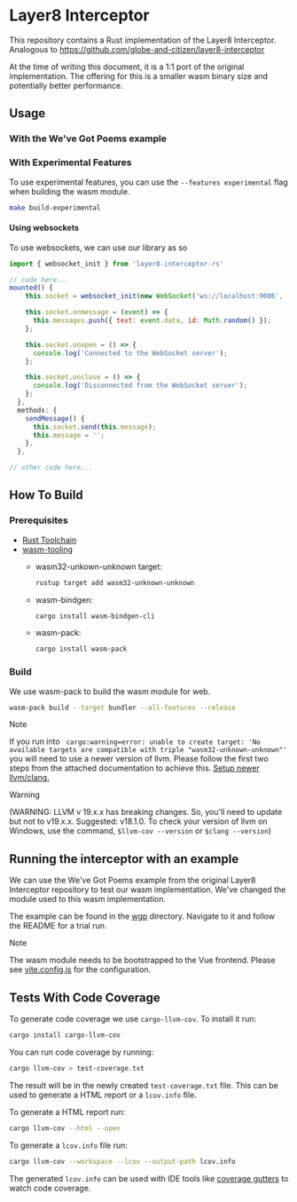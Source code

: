 # Layer8 Interceptor

This repository contains a Rust implementation of the Layer8 Interceptor. Analogous to <https://github.com/globe-and-citizen/layer8-interceptor>

At the time of writing this document, it is a 1:1 port of the original implementation.
The offering for this is a smaller wasm binary size and potentially better performance.

## Usage

### With the We've Got Poems example

### With Experimental Features

To use experimental features, you can use the `--features experimental` flag when building the wasm module.

```sh
make build-experimental
```

#### Using websockets

To use websockets, we can use our library as so

```js
import { websocket_init } from 'layer8-interceptor-rs'

// code here...
mounted() {
    this.socket = websocket_init(new WebSocket('ws://localhost:9086', 'some-protocol'));

    this.socket.onmessage = (event) => {
      this.messages.push({ text: event.data, id: Math.random() });
    };

    this.socket.onopen = () => {
      console.log('Connected to the WebSocket server');
    };

    this.socket.onclose = () => {
      console.log('Disconnected from the WebSocket server');
    };
  },
  methods: {
    sendMessage() {
      this.socket.send(this.message);
      this.message = '';
    },
  },

// other code here...
```

## How To Build

### Prerequisites

- [Rust Toolchain](https://www.rust-lang.org/tools/install)
- [wasm-tooling](https://crates.io/crates/wasm-bindgen)
  - wasm32-unkown-unknown target:

    ```sh
    rustup target add wasm32-unknown-unknown
    ```

  - wasm-bindgen:

    ```sh
    cargo install wasm-bindgen-cli
    ```

  - wasm-pack:

    ```sh
    cargo install wasm-pack
    ```

### Build

We use wasm-pack to build the wasm module for web.

```sh
wasm-pack build --target bundler --all-features --release   
```

> [!NOTE]  
> If you run into ` cargo:warning=error: unable to create target: 'No available targets are compatible with triple "wasm32-unknown-unknown"'` you will need to use a newer version of llvm.
> Please follow the first two steps from the attached documentation to achieve this. [Setup newer llvm/clang.](https://learn.sapio-lang.org/ch01-01-installation.html#local-quickstart)

> [!WARNING]  
> (WARNING: LLVM v 19.x.x has breaking changes. So, you'll need to update but not to v19.x.x. Suggested: v18.1.0. To check your version of llvm on Windows, use the command, `$llvm-cov --version` or `$clang --version`)

## Running the interceptor with an example

We can use the We've Got Poems example from the original Layer8 Interceptor repository to test our wasm implementation. We've changed the module used to this wasm implementation.

The example can be found in the [wgp](./service_provider_mock/wgp/) directory. Navigate to it and follow the README for a trial run.

> [!NOTE]
> The wasm module needs to be bootstrapped to the Vue frontend. Please see [vite.config.js](./service_provider_mock/wgp/frontend/vite.config.js) for the configuration.

## Tests With Code Coverage

To generate code coverage we use `cargo-llvm-cov`. To install it run:

```sh
cargo install cargo-llvm-cov
```

You can run code coverage by running:

```sh
cargo llvm-cov > test-coverage.txt
```

The result will be in the newly created `test-coverage.txt` file. This can be used to generate a HTML report or a `lcov.info` file.

To generate a HTML report run:

``` sh
cargo llvm-cov --html --open
```

To generate a `lcov.info` file run:

```sh
cargo llvm-cov --workspace --lcov --output-path lcov.info
```

The generated `lcov.info` can be used with IDE tools like [coverage gutters](https://marketplace.visualstudio.com/items?itemName=ryanluker.vscode-coverage-gutters) to watch code coverage.
